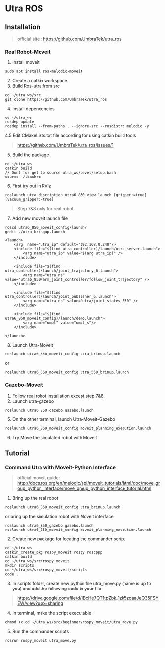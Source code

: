 # Utra ROS

## Installation
> official site : https://github.com/UmbraTek/utra_ros

### Real Robot-Moveit
1. Install moveit : 
```
sudo apt install ros-melodic-moveit
```

2. Create a catkin workspace.
3. Build Ros-utra from src
```
cd ~/utra_ws/src
git clone https://github.com/UmbraTek/utra_ros
```
4. Install dependencies
```
cd ~/utra_ws
rosdep update
rosdep install --from-paths . --ignore-src --rosdistro melodic -y
```
4.5 Edit CMakeLists.txt file according for using catkin build tools

> https://github.com/UmbraTek/utra_ros/issues/1


5. Build the package
```
cd ~/utra_ws
catkin build
// Dont for get to source utra_ws/devel/setup.bash
source ~/.bashrc
```
6. First try out in RViz
```
roslaunch utra_description utra6_850_view.launch [gripper:=true] [vacuum_gripper:=true]
```
> Step 7&8 only for real robot

7. Add new moveit launch file
```
roscd utra6_850_moveit_config/launch/
gedit ./utra_bringup.launch
```
```
<launch>
    <arg  name="utra_ip" default="192.168.0.240"/>
    <include file="$(find utra_controller)/launch/utra_server.launch">
        <arg name="utra_ip" value="$(arg utra_ip)" />
    </include>

    <include file="$(find utra_controller)/launch/joint_trajectory_6.launch">
        <arg name="utra_ns" value="utra6_850/arm_joint_controller/follow_joint_trajectory" />
    </include>
    
    <include file="$(find utra_controller)/launch/joint_publisher_6.launch">
        <arg name="utra_ns" value="utra/joint_states_850" />
    </include>

    <include file="$(find utra6_850_moveit_config)/launch/demo.launch">
        <arg name="ompl" value="ompl_s"/>
    </include>
    
</launch>
```

8. Launch Utra-Moveit
```
roslaunch utra6_850_moveit_config utra_brinup.launch
```
or
```
roslaunch utra6_550_moveit_config utra_550_brinup.launch
```

### Gazebo-Moveit
1. Follow real robot installation except step 7&8.
2. Launch utra-gazebo
```
roslaunch utra6_850_gazebo gazebo.launch
```
5. On the other terminal, launch Utra-Moveit-Gazebo 
```
roslaunch utra6_850_moveit_config moveit_planning_execution.launch
```
6. Try Move the simulated robot with Moveit


## Tutorial

### Command Utra with Moveit-Python Interface
> official moveit guide: 
> http://docs.ros.org/en/melodic/api/moveit_tutorials/html/doc/move_group_python_interface/move_group_python_interface_tutorial.html

1. Bring up the real robot
```
roslaunch utra6_850_moveit_config utra_brinup.launch
```
or bring up the simulation robot with Moveit interface
```
roslaunch utra6_850_gazebo gazebo.launch
roslaunch utra6_850_moveit_config moveit_planning_execution.launch
```
2. Create new package for locating the commander script
```
cd ~/utra_ws
catkin_create_pkg rospy_moveit rospy roscppp
catkin build
cd ~/utra_ws/src/rospy_moveit
mkdir scripts
cd ~/utra_ws/src/rospy_moveit/scripts
code .
```
3. In scripts folder, create new python file utra_move.py (name is up to you) and add the following code to your file
> https://drive.google.com/file/d/1BcHe7QT1tpZbk_1zk5zoaaJeQ35FSYEW/view?usp=sharing

4. In terminal, make the script executable
```
chmod +x cd ~/utra_ws/src/beginner/rospy_moveit/utra_move.py
```
5. Run the commander scripts
```
rosrun rospy_moveit utra_move.py
```




